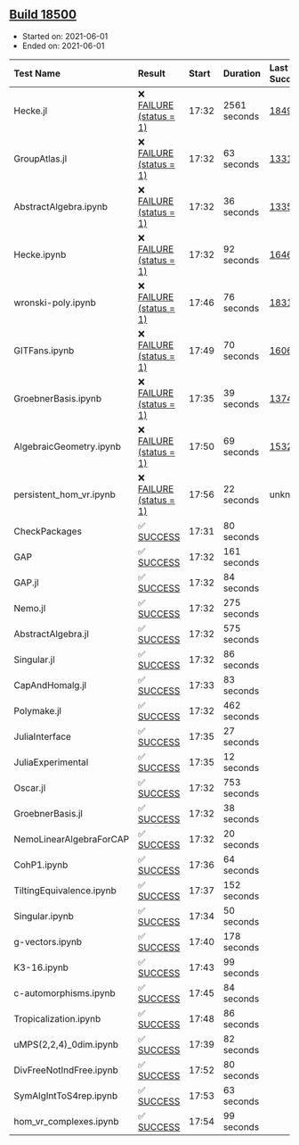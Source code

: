 ## [Build 18500](https://oscarci.mathematik.uni-kl.de/job/oscar/18500/)

* Started on: 2021-06-01
* Ended on: 2021-06-01

| Test Name    | Result | Start | Duration | Last Success | First Failure |
|:-------------|:-------|:------|:---------|:-------------|:--------------|
| Hecke.jl | ❌ [FAILURE (status = 1)](https://oscarci.mathematik.uni-kl.de/job/oscar/18500/artifact/logs/build-18500/Hecke.jl.log) | 17:32 | 2561 seconds | [18490](https://oscarci.mathematik.uni-kl.de/job/oscar/18490/) | [18491](https://oscarci.mathematik.uni-kl.de/job/oscar/18491/) |
| GroupAtlas.jl | ❌ [FAILURE (status = 1)](https://oscarci.mathematik.uni-kl.de/job/oscar/18500/artifact/logs/build-18500/GroupAtlas.jl.log) | 17:32 | 63 seconds | [13311](https://oscarci.mathematik.uni-kl.de/job/oscar/13311/) | [13312](https://oscarci.mathematik.uni-kl.de/job/oscar/13312/) |
| AbstractAlgebra.ipynb | ❌ [FAILURE (status = 1)](https://oscarci.mathematik.uni-kl.de/job/oscar/18500/artifact/logs/build-18500/AbstractAlgebra.ipynb.log) | 17:32 | 36 seconds | [13355](https://oscarci.mathematik.uni-kl.de/job/oscar/13355/) | [13356](https://oscarci.mathematik.uni-kl.de/job/oscar/13356/) |
| Hecke.ipynb | ❌ [FAILURE (status = 1)](https://oscarci.mathematik.uni-kl.de/job/oscar/18500/artifact/logs/build-18500/Hecke.ipynb.log) | 17:32 | 92 seconds | [16463](https://oscarci.mathematik.uni-kl.de/job/oscar/16463/) | [16464](https://oscarci.mathematik.uni-kl.de/job/oscar/16464/) |
| wronski-poly.ipynb | ❌ [FAILURE (status = 1)](https://oscarci.mathematik.uni-kl.de/job/oscar/18500/artifact/logs/build-18500/wronski-poly.ipynb.log) | 17:46 | 76 seconds | [18314](https://oscarci.mathematik.uni-kl.de/job/oscar/18314/) | [18315](https://oscarci.mathematik.uni-kl.de/job/oscar/18315/) |
| GITFans.ipynb | ❌ [FAILURE (status = 1)](https://oscarci.mathematik.uni-kl.de/job/oscar/18500/artifact/logs/build-18500/GITFans.ipynb.log) | 17:49 | 70 seconds | [16068](https://oscarci.mathematik.uni-kl.de/job/oscar/16068/) | [16069](https://oscarci.mathematik.uni-kl.de/job/oscar/16069/) |
| GroebnerBasis.ipynb | ❌ [FAILURE (status = 1)](https://oscarci.mathematik.uni-kl.de/job/oscar/18500/artifact/logs/build-18500/GroebnerBasis.ipynb.log) | 17:35 | 39 seconds | [13748](https://oscarci.mathematik.uni-kl.de/job/oscar/13748/) | [13749](https://oscarci.mathematik.uni-kl.de/job/oscar/13749/) |
| AlgebraicGeometry.ipynb | ❌ [FAILURE (status = 1)](https://oscarci.mathematik.uni-kl.de/job/oscar/18500/artifact/logs/build-18500/AlgebraicGeometry.ipynb.log) | 17:50 | 69 seconds | [15322](https://oscarci.mathematik.uni-kl.de/job/oscar/15322/) | [15323](https://oscarci.mathematik.uni-kl.de/job/oscar/15323/) |
| persistent_hom_vr.ipynb | ❌ [FAILURE (status = 1)](https://oscarci.mathematik.uni-kl.de/job/oscar/18500/artifact/logs/build-18500/persistent_hom_vr.ipynb.log) | 17:56 | 22 seconds | unknown | unknown |
| CheckPackages | ✅ [SUCCESS](https://oscarci.mathematik.uni-kl.de/job/oscar/18500/artifact/logs/build-18500/CheckPackages.log) | 17:31 | 80 seconds |  |  |
| GAP | ✅ [SUCCESS](https://oscarci.mathematik.uni-kl.de/job/oscar/18500/artifact/logs/build-18500/GAP.log) | 17:32 | 161 seconds |  |  |
| GAP.jl | ✅ [SUCCESS](https://oscarci.mathematik.uni-kl.de/job/oscar/18500/artifact/logs/build-18500/GAP.jl.log) | 17:32 | 84 seconds |  |  |
| Nemo.jl | ✅ [SUCCESS](https://oscarci.mathematik.uni-kl.de/job/oscar/18500/artifact/logs/build-18500/Nemo.jl.log) | 17:32 | 275 seconds |  |  |
| AbstractAlgebra.jl | ✅ [SUCCESS](https://oscarci.mathematik.uni-kl.de/job/oscar/18500/artifact/logs/build-18500/AbstractAlgebra.jl.log) | 17:32 | 575 seconds |  |  |
| Singular.jl | ✅ [SUCCESS](https://oscarci.mathematik.uni-kl.de/job/oscar/18500/artifact/logs/build-18500/Singular.jl.log) | 17:32 | 86 seconds |  |  |
| CapAndHomalg.jl | ✅ [SUCCESS](https://oscarci.mathematik.uni-kl.de/job/oscar/18500/artifact/logs/build-18500/CapAndHomalg.jl.log) | 17:33 | 83 seconds |  |  |
| Polymake.jl | ✅ [SUCCESS](https://oscarci.mathematik.uni-kl.de/job/oscar/18500/artifact/logs/build-18500/Polymake.jl.log) | 17:32 | 462 seconds |  |  |
| JuliaInterface | ✅ [SUCCESS](https://oscarci.mathematik.uni-kl.de/job/oscar/18500/artifact/logs/build-18500/JuliaInterface.log) | 17:35 | 27 seconds |  |  |
| JuliaExperimental | ✅ [SUCCESS](https://oscarci.mathematik.uni-kl.de/job/oscar/18500/artifact/logs/build-18500/JuliaExperimental.log) | 17:35 | 12 seconds |  |  |
| Oscar.jl | ✅ [SUCCESS](https://oscarci.mathematik.uni-kl.de/job/oscar/18500/artifact/logs/build-18500/Oscar.jl.log) | 17:32 | 753 seconds |  |  |
| GroebnerBasis.jl | ✅ [SUCCESS](https://oscarci.mathematik.uni-kl.de/job/oscar/18500/artifact/logs/build-18500/GroebnerBasis.jl.log) | 17:32 | 38 seconds |  |  |
| NemoLinearAlgebraForCAP | ✅ [SUCCESS](https://oscarci.mathematik.uni-kl.de/job/oscar/18500/artifact/logs/build-18500/NemoLinearAlgebraForCAP.log) | 17:32 | 20 seconds |  |  |
| CohP1.ipynb | ✅ [SUCCESS](https://oscarci.mathematik.uni-kl.de/job/oscar/18500/artifact/logs/build-18500/CohP1.ipynb.log) | 17:36 | 64 seconds |  |  |
| TiltingEquivalence.ipynb | ✅ [SUCCESS](https://oscarci.mathematik.uni-kl.de/job/oscar/18500/artifact/logs/build-18500/TiltingEquivalence.ipynb.log) | 17:37 | 152 seconds |  |  |
| Singular.ipynb | ✅ [SUCCESS](https://oscarci.mathematik.uni-kl.de/job/oscar/18500/artifact/logs/build-18500/Singular.ipynb.log) | 17:34 | 50 seconds |  |  |
| g-vectors.ipynb | ✅ [SUCCESS](https://oscarci.mathematik.uni-kl.de/job/oscar/18500/artifact/logs/build-18500/g-vectors.ipynb.log) | 17:40 | 178 seconds |  |  |
| K3-16.ipynb | ✅ [SUCCESS](https://oscarci.mathematik.uni-kl.de/job/oscar/18500/artifact/logs/build-18500/K3-16.ipynb.log) | 17:43 | 99 seconds |  |  |
| c-automorphisms.ipynb | ✅ [SUCCESS](https://oscarci.mathematik.uni-kl.de/job/oscar/18500/artifact/logs/build-18500/c-automorphisms.ipynb.log) | 17:45 | 84 seconds |  |  |
| Tropicalization.ipynb | ✅ [SUCCESS](https://oscarci.mathematik.uni-kl.de/job/oscar/18500/artifact/logs/build-18500/Tropicalization.ipynb.log) | 17:48 | 86 seconds |  |  |
| uMPS(2,2,4)_0dim.ipynb | ✅ [SUCCESS](https://oscarci.mathematik.uni-kl.de/job/oscar/18500/artifact/logs/build-18500/uMPS-2-2-4-_0dim.ipynb.log) | 17:39 | 82 seconds |  |  |
| DivFreeNotIndFree.ipynb | ✅ [SUCCESS](https://oscarci.mathematik.uni-kl.de/job/oscar/18500/artifact/logs/build-18500/DivFreeNotIndFree.ipynb.log) | 17:52 | 80 seconds |  |  |
| SymAlgIntToS4rep.ipynb | ✅ [SUCCESS](https://oscarci.mathematik.uni-kl.de/job/oscar/18500/artifact/logs/build-18500/SymAlgIntToS4rep.ipynb.log) | 17:53 | 63 seconds |  |  |
| hom_vr_complexes.ipynb | ✅ [SUCCESS](https://oscarci.mathematik.uni-kl.de/job/oscar/18500/artifact/logs/build-18500/hom_vr_complexes.ipynb.log) | 17:54 | 99 seconds |  |  |
